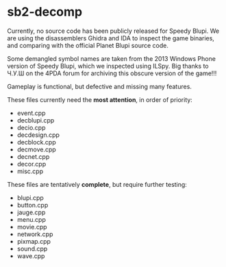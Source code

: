 # sb2-decomp

 Currently, no source code has been publicly released for Speedy Blupi.  We are using the disassemblers Ghidra and IDA to inspect the game binaries, and comparing with the official Planet Blupi source code.
 
 Some demangled symbol names are taken from the 2013 Windows Phone version of Speedy Blupi, which we inspected using ILSpy.  Big thanks to Ч.У.Ш on the 4PDA forum for archiving this obscure version of the game!!!
 
 Gameplay is functional, but defective and missing many features.
 
 These files currently need the **most attention**, in order of priority:
 - event.cpp
 - decblupi.cpp
 - decio.cpp
 - decdesign.cpp
 - decblock.cpp
 - decmove.cpp
 - decnet.cpp
 - decor.cpp
 - misc.cpp

 These files are tentatively **complete**, but require further testing:
 - blupi.cpp
 - button.cpp
 - jauge.cpp
 - menu.cpp
 - movie.cpp
 - network.cpp
 - pixmap.cpp
 - sound.cpp
 - wave.cpp